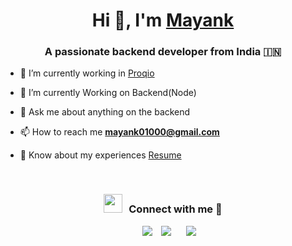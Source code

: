 <h1 align="center">Hi 👋, I'm <a href="https://www.linkedin.com/in/mayankmaurya-000007/" target="blank">
Mayank</a></h1>
<h3 align="center">A passionate backend developer from India &#127470;&#127475</h3>

- 🔭 I’m currently working in <a href="https://www.proqio.com/" target="blank">Proqio</a>

- 🌱 I’m currently Working on Backend(Node)

- 💬 Ask me about anything on the backend

- 📫 How to reach me **mayank01000@gmail.com**

- 📄 Know about my experiences <a href="https://www.linkedin.com/in/mayankmaurya-000007/" target="blank">Resume</a>
<br/>
<h3 align="center" > <img src="https://media.giphy.com/media/iY8CRBdQXODJSCERIr/giphy.gif" width="30" height="30" style="margin-right: 10px;">Connect with me 🤝 </h3>

<p align="center">

 <div align="center"  class="icons-social" style="margin-left: 10px;">
        <a style="margin-left: 10px;"  target="_blank" href="https://www.linkedin.com/in/mayankmaurya-000007/">
			<img src="https://img.icons8.com/doodle/40/000000/linkedin--v2.png"></a>
        <a style="margin-left: 10px;" target="_blank" href="https://github.com/Mayank-Maurya">
		<img src="https://img.icons8.com/doodle/40/000000/github--v1.png"></a>
        <a style="margin-left: 10px;" target="_blank" href="">
		<a style="margin-left: 10px;" target="_blank" href="https://www.youtube.com/@mayankmaurya001">
				<img src="https://img.icons8.com/doodle/1x/youtube--v2.png" ></a>
      </div>

</p>
